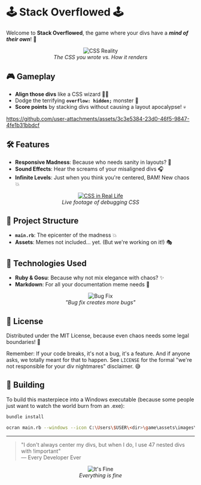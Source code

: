 # 🕹️ Stack Overflowed 🕹️

Welcome to **Stack Overflowed**, the game where your divs have a **_mind of their own_**! 🚀

<div align="center">
  
![CSS Reality](https://media.giphy.com/media/13FrpeVH09Zrb2/giphy.gif)  
_The CSS you wrote vs. How it renders_

</div>

## 🎮 Gameplay

- **Align those divs** like a CSS wizard 🧙‍♂️
- Dodge the terrifying **`overflow: hidden;`** monster 👻
- **Score points** by stacking divs without causing a layout apocalypse! 💀
  

https://github.com/user-attachments/assets/3c3e5384-23d0-46f5-9847-4fe1b31bbdcf



## 🛠️ Features

- **Responsive Madness**: Because who needs sanity in layouts? 🤪
- **Sound Effects**: Hear the screams of your misaligned divs 🎧
- **Infinite Levels**: Just when you think you're centered, BAM! New chaos 💥

<div align="center">
  
[![CSS in Real Life](https://img.youtube.com/vi/dQw4w9WgXcQ/0.jpg)](https://www.youtube.com/watch?v=dQw4w9WgXcQ)  
_Live footage of debugging CSS_

</div>

## 📂 Project Structure

- **`main.rb`**: The epicenter of the madness 💥
- **Assets**: Memes not included... yet. (But we're working on it!) 🎭

## 🤖 Technologies Used

- **Ruby & Gosu**: Because why not mix elegance with chaos? ✨
- **Markdown**: For all your documentation meme needs 📝

<div align="center">

![Bug Fix](https://media.giphy.com/media/1FMaabePDEfgk/giphy.gif)  
_"Bug fix creates more bugs"_

</div>

## 📜 License

Distributed under the MIT License, because even chaos needs some legal boundaries! 🎪

Remember: If your code breaks, it's not a bug, it's a feature. And if anyone asks, we totally meant for that to happen. See `LICENSE` for the formal "we're not responsible for your div nightmares" disclaimer. 😅

## 🔨 Building

To build this masterpiece into a Windows executable (because some people just want to watch the world burn from an .exe):

```bash
bundle install
```
```bash
ocran main.rb --windows --icon C:\Users\$USER\<dir>\game\assets\images\logo.ico --output StackOverflowed.exe --verbose       
```
---

> "I don't always center my divs, but when I do, I use 47 nested divs with !important"  
> — Every Developer Ever

<div align="center">
  
![It's Fine](https://media.giphy.com/media/QMHoU66sBXqqLqYvGO/giphy.gif)  
_Everything is fine_

</div>
